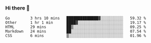 ### Hi there 👋

<!--
**KLXLjun/KLXLjun** is a ✨ _special_ ✨ repository because its `README.md` (this file) appears on your GitHub profile.

Here are some ideas to get you started:

- 🔭 I’m currently working on ...
- 🌱 I’m currently learning ...
- 👯 I’m looking to collaborate on ...
- 🤔 I’m looking for help with ...
- 💬 Ask me about ...
- 📫 How to reach me: ...
- 😄 Pronouns: ...
- ⚡ Fun fact: ...
-->

<!--START_SECTION:waka-->
```text
Go         3 hrs 10 mins   ██████████████▓░░░░░░░░░░   59.32 % 
Other      1 hr 1 min      ████▓░░░░░░░░░░░░░░░░░░░░   19.17 % 
HTML       29 mins         ██▒░░░░░░░░░░░░░░░░░░░░░░   09.25 % 
Markdown   24 mins         ██░░░░░░░░░░░░░░░░░░░░░░░   07.54 % 
CSS        6 mins          ▒░░░░░░░░░░░░░░░░░░░░░░░░   01.96 % 
```
<!--END_SECTION:waka-->
